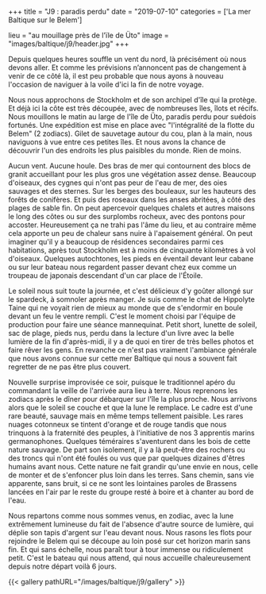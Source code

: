 +++
title = "J9 : paradis perdu"
date = "2019-07-10"
categories = ['La mer Baltique sur le Belem']

lieu = "au mouillage près de l'ïle de Üto"
image = "images/baltique/j9/header.jpg"
+++

Depuis quelques heures souffle un vent du nord, là précisément où nous devons aller. Et comme les prévisions n’annoncent pas de changement à venir de ce côté là, il est peu probable que nous ayons à nouveau l'occasion de naviguer à la voile d'ici la fin de notre voyage.

Nous nous approchons de Stockholm et de son archipel d'île qui la protège. Et déjà ici la côte est très découpée, avec de nombreuses îles, îlots et récifs. Nous mouillons le matin au large de l'île de Üto, paradis perdu pour suédois fortunés. Une expédition est mise en place avec "l'intégralité de la flotte du Belem" (2 zodiacs). Gilet de sauvetage autour du cou, plan à la main, nous naviguons à vue entre ces petites îles. Et nous avons la chance de découvrir l'un des endroits les plus paisibles du monde. Rien de moins.

Aucun vent. Aucune houle. Des bras de mer qui contournent des blocs de granit accueillant pour les plus gros une végétation assez dense. Beaucoup d'oiseaux, des cygnes qui n'ont pas peur de l'eau de mer, des oies sauvages et des sternes. Sur les berges des bouleaux, sur les hauteurs des forêts de conifères. Et puis des roseaux dans les anses abritées, à côté des plages de sable fin. On peut apercevoir quelques chalets et autres maisons le long des côtes ou sur des surplombs rocheux, avec des pontons pour accoster. Heureusement ça ne trahi pas l'âme du lieu, et au contraire même cela apporte un peu de chaleur sans nuire à l'apaisement général. On peut imaginer qu'il y a beaucoup de résidences secondaires parmi ces habitations, après tout Stockholm est à moins de cinquante kilomètres à vol d'oiseaux. Quelques autochtones, les pieds en éventail devant leur cabane ou sur leur bateau nous regardent passer devant chez eux comme un troupeau de japonais descendant d'un car place de l'Étoile.

Le soleil nous suit toute la journée, et c'est délicieux d'y goûter allongé sur le spardeck, à somnoler après manger. Je suis comme le chat de Hippolyte Taine qui ne voyait rien de mieux au monde que de s'endormir en boule devant un feu le ventre rempli.
C'est le moment choisi par l'équipe de production pour faire une séance mannequinat. Petit short, lunette de soleil, sac de plage, pieds nus, perdu dans la lecture d'un livre avec la belle lumière de la fin d'après-midi, il y a de quoi en tirer de très belles photos et faire rêver les gens. En revanche ce n'est pas vraiment l'ambiance générale que nous avons connue sur cette mer Baltique qui nous a souvent fait regretter de ne pas être plus couvert.

Nouvelle surprise improvisée ce soir, puisque le traditionnel apéro du commandant la veille de l'arrivée aura lieu à terre. Nous reprenons les zodiacs après le dîner pour débarquer sur l'île la plus proche. Nous arrivons alors que le soleil se couche et que la lune le remplace. Le cadre est d'une rare beauté, sauvage mais en même temps tellement paisible. Les rares nuages cotonneux se tintent d'orange et de rouge tandis que nous trinquons à la fraternité des peuples, à l'initiative de nos 3 apprentis marins germanophones. Quelques téméraires s'aventurent dans les bois de cette nature sauvage. De part son isolement, il y a là peut-être des rochers ou des troncs qui n'ont été foulés ou vus que par quelques dizaines d'êtres humains avant nous. Cette nature ne fait grandir qu'une envie en nous, celle de monter et de s'enfoncer plus loin dans les terres. Sans chemin, sans vie apparente, sans bruit, si ce ne sont les lointaines paroles de Brassens lancées en l'air par le reste du groupe resté à boire et à chanter au bord de l'eau.

Nous repartons comme nous sommes venus, en zodiac, avec la lune extrêmement lumineuse du fait de l'absence d'autre source de lumière, qui déplie son tapis d'argent sur l'eau devant nous. Nous rasons les flots pour rejoindre le Belem qui se découpe au loin posé sur cet horizon marin sans fin. Et qui sans échelle, nous paraît tour à tour immense ou ridiculement petit. C'est le bateau qui nous attend, qui nous accueille chaleureusement depuis notre départ voilà 6 jours.



{{< gallery pathURL="/images/baltique/j9/gallery" >}}